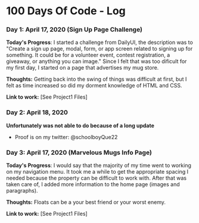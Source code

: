 # 100 Days Of Code - Log

### Day 1: April 17, 2020 (Sign Up Page Challenge)

**Today's Progress**: I started a challenge from DailyUI, the description was to "Create a sign up page, modal, form, or app screen related to signing up for something. It could be for a volunteer event, contest registration, a giveaway, or anything you can image." Since I felt that was too dificult for my first day, I started on a page that advertises my mug store. 

**Thoughts:** Getting back into the swing of things was difficult at first, but I felt as time increased so did my dorment knowledge of HTML and CSS. 

**Link to work:** [See Project1 Files]

### Day 2: April 18, 2020 
**Unfortunately was not able to do because of a long update**
- Proof is on my twitter: @schoolboyQue22

### Day 3: April 17, 2020 (Marvelous Mugs Info Page)

**Today's Progress**: I would say that the majority of my time went to working on my navigation menu. It took me a while to get the appropriate spacing I needed because the <float> property can be difficult to work with. After that was taken care of, I added more information to the home page (images and paragraphs).

**Thoughts:** Floats can be a your best friend or your worst enemy. 

**Link to work:** [See Project1 Files]
